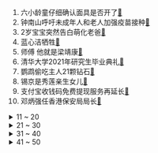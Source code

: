 1. 六小龄童仔细确认面具是否开了[:link:](https://s.weibo.com/weibo?q=%23六小龄童仔细确认面具是否开了%23&Refer=top)
2. 钟南山呼吁未成年人和老人加强疫苗接种[:link:](https://s.weibo.com/weibo?q=%23钟南山呼吁未成年人和老人加强疫苗接种%23&Refer=top)
3. 2岁宝宝突然告白萌化老爸[:link:](https://s.weibo.com/weibo?q=%232岁宝宝突然告白萌化老爸%23&Refer=top)
4. 蓝心洁牺牲[:link:](https://s.weibo.com/weibo?q=%23蓝心洁牺牲%23&Refer=top)
5. 师傅 他就是梁靖康[:link:](https://s.weibo.com/weibo?q=%23师傅%20他就是梁靖康%23&Refer=top)
6. 清华大学2021年研究生毕业典礼[:link:](https://s.weibo.com/weibo?q=%23清华大学2021年研究生毕业典礼%23&Refer=top)
7. 鹦鹉偷吃主人21颗钻石[:link:](https://s.weibo.com/weibo?q=%23鹦鹉偷吃主人21颗钻石%23&Refer=top)
8. 锡京是秀莲亲生女儿[:link:](https://s.weibo.com/weibo?q=%23锡京是秀莲亲生女儿%23&Refer=top)
9. 支付宝收钱码免费提现服务再延长[:link:](https://s.weibo.com/weibo?q=%23支付宝收钱码免费提现服务再延长%23&Refer=top)
10. 邓炳强任香港保安局局长[:link:](https://s.weibo.com/weibo?q=%23邓炳强任香港保安局局长%23&Refer=top)
<details>
<summary>11 ~ 20</summary>

11. 马嘉祺 我没有达到文化课分数线[:link:](https://s.weibo.com/weibo?q=%23马嘉祺%20我没有达到文化课分数线%23&Refer=top)
12. 新疆那拉提夏日美景如画[:link:](https://s.weibo.com/weibo?q=%23新疆那拉提夏日美景如画%23&Refer=top)
13. 李沁 每次穿上白衣我都热血沸腾[:link:](https://s.weibo.com/weibo?q=%23李沁%20每次穿上白衣我都热血沸腾%23&Refer=top)
14. 赛百味回应三明治里没有金枪鱼[:link:](https://s.weibo.com/weibo?q=%23赛百味回应三明治里没有金枪鱼%23&Refer=top)
15. 流鼻血时仰头是错误止血方法[:link:](https://s.weibo.com/weibo?q=%23流鼻血时仰头是错误止血方法%23&Refer=top)
16. 彭昱畅开除草机翻车[:link:](https://s.weibo.com/weibo?q=%23彭昱畅开除草机翻车%23&Refer=top)
17. 多犹豫一秒就是不尊重马云[:link:](https://s.weibo.com/weibo?q=%23多犹豫一秒就是不尊重马云%23&Refer=top)
18. 1921[:link:](https://s.weibo.com/weibo?q=%231921%23&Refer=top)
19. 广东连续4天无新增本土确诊[:link:](https://s.weibo.com/weibo?q=%23广东连续4天无新增本土确诊%23&Refer=top)
20. 你的婚礼[:link:](https://s.weibo.com/weibo?q=%23你的婚礼%23&Refer=top)
</details>
<details>
<summary>21 ~ 30</summary>

21. 赵本山女儿答应男友求婚[:link:](https://s.weibo.com/weibo?q=%23赵本山女儿答应男友求婚%23&Refer=top)
22. 福建提前打铃高考考点多人被处理[:link:](https://s.weibo.com/weibo?q=%23福建提前打铃高考考点多人被处理%23&Refer=top)
23. 张艺兴namanana灵感来自彭彭和丁满[:link:](https://s.weibo.com/weibo?q=%23张艺兴namanana灵感来自彭彭和丁满%23&Refer=top)
24. 宋妍霏 谁能想到全家在这里吹唢呐[:link:](https://s.weibo.com/weibo?q=%23宋妍霏%20谁能想到全家在这里吹唢呐%23&Refer=top)
25. 张新成太苏了[:link:](https://s.weibo.com/weibo?q=%23张新成太苏了%23&Refer=top)
26. 郑恺 舟山[:link:](https://s.weibo.com/weibo?q=%23郑恺%20舟山%23&Refer=top)
27. 张嘉倪演周冬雨的妈[:link:](https://s.weibo.com/weibo?q=%23张嘉倪演周冬雨的妈%23&Refer=top)
28. 支付宝财付通响应降费倡议[:link:](https://s.weibo.com/weibo?q=%23支付宝财付通响应降费倡议%23&Refer=top)
29. 向往的生活预告[:link:](https://s.weibo.com/weibo?q=%23向往的生活预告%23&Refer=top)
30. 向往的生活[:link:](https://s.weibo.com/weibo?q=%23向往的生活%23&Refer=top)
</details>
<details>
<summary>31 ~ 40</summary>

31. 吴京 不是钱吗[:link:](https://s.weibo.com/weibo?q=%23吴京%20不是钱吗%23&Refer=top)
32. 秦霄贤成功追星刘德华[:link:](https://s.weibo.com/weibo?q=%23秦霄贤成功追星刘德华%23&Refer=top)
33. 医生提醒不要盲目迷信片仔癀[:link:](https://s.weibo.com/weibo?q=%23医生提醒不要盲目迷信片仔癀%23&Refer=top)
34. 蓝心洁给林楠笙做的最后一顿饭[:link:](https://s.weibo.com/weibo?q=%23蓝心洁给林楠笙做的最后一顿饭%23&Refer=top)
35. 我国超6.3亿人接种新冠疫苗[:link:](https://s.weibo.com/weibo?q=%23我国超6.3亿人接种新冠疫苗%23&Refer=top)
36. 秦岭发现百岁野生猕猴桃树王[:link:](https://s.weibo.com/weibo?q=%23秦岭发现百岁野生猕猴桃树王%23&Refer=top)
37. 变成你的那一天[:link:](https://s.weibo.com/weibo?q=%23变成你的那一天%23&Refer=top)
38. 大决战[:link:](https://s.weibo.com/weibo?q=%23大决战%23&Refer=top)
39. 男生毕业典礼上对全系女生道歉[:link:](https://s.weibo.com/weibo?q=%23男生毕业典礼上对全系女生道歉%23&Refer=top)
40. 千古玦尘[:link:](https://s.weibo.com/weibo?q=%23千古玦尘%23&Refer=top)
</details>
<details>
<summary>41 ~ 50</summary>

41. 航天员入住天宫一周了[:link:](https://s.weibo.com/weibo?q=%23航天员入住天宫一周了%23&Refer=top)
42. 怎样判断宾馆里是否被安装摄像头[:link:](https://s.weibo.com/weibo?q=%23怎样判断宾馆里是否被安装摄像头%23&Refer=top)
43. 女生化妆后到底有多美[:link:](https://s.weibo.com/weibo?q=%23女生化妆后到底有多美%23&Refer=top)
44. 呼兰 嗯嗯就比嗯好很多[:link:](https://s.weibo.com/weibo?q=%23呼兰%20嗯嗯就比嗯好很多%23&Refer=top)
45. 海上繁花[:link:](https://s.weibo.com/weibo?q=%23海上繁花%23&Refer=top)
46. 80后缉毒警察自述卧底故事[:link:](https://s.weibo.com/weibo?q=%2380后缉毒警察自述卧底故事%23&Refer=top)
47. 歼15经过身边是什么感觉[:link:](https://s.weibo.com/weibo?q=%23歼15经过身边是什么感觉%23&Refer=top)
48. 交警自掏300元替送水女工赔撞车费[:link:](https://s.weibo.com/weibo?q=%23交警自掏300元替送水女工赔撞车费%23&Refer=top)
49. 萌探探探案[:link:](https://s.weibo.com/weibo?q=%23萌探探探案%23&Refer=top)
50. 全国考生查分后神反应[:link:](https://s.weibo.com/weibo?q=%23全国考生查分后神反应%23&Refer=top)
</details>